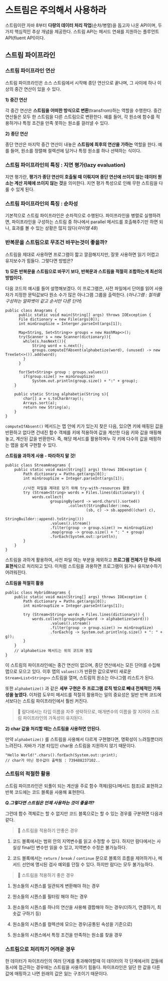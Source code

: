 # 스트림은 주의해서 사용하라
스트림이란 자바 8부터 **다량의 데이터 처리 작업**(순차/병렬)을 돕고자 나온 API이며, 두 가지 핵심적인 추상 개념을 제공한다. 스트림 API는 메서드 연쇄를 지원하는 플루언트 API(fluent API)이다.

## 스트림 파이프라인

 ### 스트림 파이프라인 연산

스트림 파이프라인은 소스 스트림에서 시작해 종단 연산으로 끝나며, 그 사이에 하나 이상의 중간 연산이 있을 수 있다.

**1) 중간 연산** 

각 중간 연산은 **스트림을 어떠한 방식으로 변환**(transfrom)하는 역할을 수행한다. 중간 연산들은 모두 한 스트림을 다른 스트림으로 변환한다. 예를 들어, 각 원소에 함수를 적용하거나 특정 조건을 만족 못하는 원소를 걸러낼 수 있다.

**2) 종단 연산** 

종단 연산은 마지막 중간 연산이 내놓은 **스트림에 최후의 연산을 가하는** 역할을 한다. 예를 들어, 원소를 정렬해 컬렉션에 담거나 특정 원소를 하나 선택하는 식이다.

### **스트림 파이프라인의 특징 : 지연 평가(lazy evaluation)**

지연 평가란, **평가가 종단 연산이 호출될 때 이뤄지며 종단 연산에 쓰이지 않는 데이터 원소는 계산 자체에 쓰이지 않는 것**을 의미한다. 지연 평가 특성으로 인해 무한 스트림을 다룰 수 있게 된다.

### **스트림 파이프라인의 특징 : 순차성**

기본적으로 스트림 파이프라인은 순차적으로 수행된다. 파이프라인을 병렬로 실행하려면, 파이프라인을 구성하는 스트림 중 하나에서 parallel 메서드를 호출해주기만 하면 되나, 효과를 볼 수 있는 상황은 많지 않다(*아이템 48*)

###  반복문을 스트림으로 무조건 바꾸는것이 좋을까?

스트림을 제대로 사용하면 프로그램이 짧고 깔끔해지지만, 잘못 사용하면 읽기 어렵고 유지보수가 힘들다. 그렇다면 방법은?

**1) 모든 반복문을 스트림으로 바꾸기 보다, 반복문과 스트림을 적절히 조합하는게 최선의 방법이다.**

다음 코드의 예시를 들어 설명해보겠다. 이 프로그램은, 사전 파일에서 단어를 읽어 사용자가 지정한 문턱값보다 원소 수가 많은 아나그램 그룹을 출력한다. (*아나그램 : 철자를 구성하는 알파벳이 같고 순서만 다른 단어*)

```
public class Anagrams {
	  public static void main(String[] args) throws IOException {
      File dictionary = new File(args[0]);
      int minGroupSize = Interger.parseInt(args[1]);

      Map<String, Set<String>> groups = new HashMap<>();
      try(Scanner s = new Scanner(dictionary)){
      	while(s.hasNext()){
        	String word = s.next();
            groups.computeIfAbsent(alphabetize(word), (unused) -> new TreeSet<>()).add(word);
        }
      }

      for(Set<String> group : groups.values())
      	if(group.size() >= minGroupSize)
        	System.out.println(group.size() + ":" + group);
    }

    public static String alphabetie(String s){
    	char[] a = s.toCharArray();
        Arrays.sort(a);
        return new String(a);
    }
}
```

`computeIfAbsent()` 메서드는 맵 안에 키가 있는지 찾은 다음, 있으면 키에 매핑된 값을 반환하고 없다면 건네진 함수 객체를 키에 적용하여 값을 계산한 다음 키와 값을 매핑해놓고, 계산된 값을 반환한다. 즉, 해당 메서드를 활용하며누 각 키에 다수의 값을 매핑하는 맵을 쉽게 구현할 수 있다.

 **스트림을 과하게 사용 - 따라하지 말 것!**

```
public class StreamAnagrams {
    public static void main(String[] args) throws IOException {
        Path dictionary = Paths.get(args[0]);
        int minGroupSize = Integer.parseInt(args[1]);

        //사전 파일을 제대로 닫기 위해 try-with-resources 활용
        try (Stream<String> words = Files.lines(dictionary)) {
            words.collect(
                    groupingBy(word -> word.chars().sorted()
                            .collect(StringBuilder::new,
                                    (sb, c) -> sb.append((char) c),
                                    StringBuilder::append).toString()))
                    .values().stream()
                    .filter(group -> group.size() >= minGroupSize)
                    .map(group -> group.size() + ": " + group)
                    .forEach(System.out::println);
        }
    }
}
```

스트림을 과하게 활용하여, 사전 파일 여는 부분을 제외하고 **프로그램 전체가 단 하나의 표현식**으로 처리되고 있다. 이처럼 스트림을 과용하면 프로그램이 읽거나 유지보수하기 어려워진다.

 **스트림을 적절히 활용**

```
public class HybridAnagrams {
    public static void main(String[] args) throws IOException {
        Path dictionary = Paths.get(args[0]);
        int minGroupSize = Integer.parseInt(args[1]);

        try (Stream<String> words = Files.lines(dictionary)) {
            words.collect(groupingBy(word -> alphabetize(word)))
                    .values().stream()
                    .filter(group -> group.size() >= minGroupSize)
                    .forEach(g -> System.out.println(g.size() + ": " + g));
        }
    }
    // alphabetize 메서드는 위의 코드와 동일
}
```

이 스트림의 파이프라인에는 중간 연산이 없으며, 종단 연산에서는 모든 단어를 수집해 맵으로 모으고 있다. 이후 맵의 `values()`가 반환한 값으로부터 새로운 `Stream<List<String>>` 스트림을 열며, 스트림의 원소는 아나그램 리스트가 된다.

또한 `alphabetize()` 과 같은 **세부 구현은 주 프로그램 로직 밖으로 빼내 전체적인 가독성을 높였다.** 이처럼 도우미 메서드를 적절히 활용하는 일의 중요성은 일반 반복 코드에서보다는 스트림 파이프라인에서 훨씬 커진다.

> 🔖 람다에서는 타입 이름을 자주 생략하므로, 매개변수의 이름을 잘 지어야 스트림 파이프라인의 가독성이 유지된다.
> 

**2) char 값을 처리할 때는 스트림을 사용하면 안된다.**

만약 `alphabetize()` 를 스트림을 사용해서 다르게 구현했다면, 명확성이 느려질뿐더러 느려진다. 자바가 기본 타입인 char용 스트림을 지원하지 않기 때문이다.

```
"Hello World!".chars().forEach(System.out::print);
// char가 아닌 정수값이 출력됨 : 739488237102..
```

###  스트림의 적절한 활용

스트림 파이프라인은 되풀이 되는 계산을 주로 함수 객체(람다/메서드 참조)로 표현하고 반복 코드에는 코드 블록을 사용해 표현한다.

***Q.그렇다면 스트림은 언제 사용하는 것이 좋을까?***

그런데 함수 객체로는 할 수 없지만 코드 블록으로는 할 수 있는 경우를 구분하면 다음과 같다.

> 🔖 스트림을 적용하기 안좋은 경우
> 

1) 코드 블록에서는 범위 안의 지역변수를 읽고 수정할 수 있다. 하지만 람다에서는 사실상 final인 변수만 읽을 수 있고, 지역변수 수정은 불가능하다.

2) 코드 블록에서는 `return` / `break` / `continue` 문으로 블록의 흐름을 제어하거나, 메서드 선언에 명시된 검사 예외를 던질 수 있다. 하지만 람다는 모두 불가능하다.

> 🔖 스트림을 적용하기 좋은 경우
> 

1) 원소들의 시퀀스를 일관되게 변환해야 하는 경우

2) 원소들의 시퀀스를 필터링 해야 하는 경우

3) 원소들의 시퀀스를 하나의 연산을 사용해 결합해야 하는 경우(더하기, 연결하기, 최솟값 구하기 등)

4) 원소들의 시퀀스를 컬렉션에 모으는 경우(공통된 속성을 기준으로)

5) 원소들의 시퀀스에서 특정 조건을 만족하는 원소를 찾을 경우

###  스트림으로 처리하기 어려운 경우

한 데이터가 파이프라인의 여러 단계를 통과해야할때 이 데이터의 각 단계에서의 값들에 동시에 접근하는 경우에는 스트림을 사용하기 힘들다. 파이프라인은 일단 한 값을 다른 값에 매핑하고 나면 원래의 값은 잃는 구조이기 때문이다.
